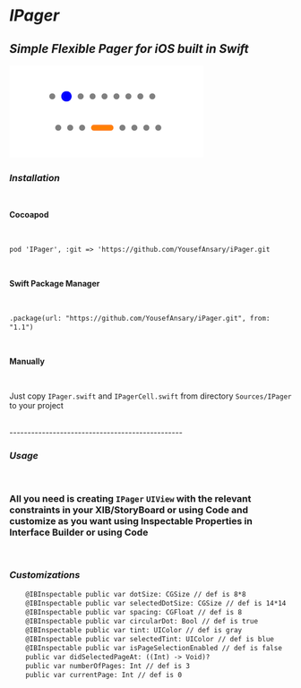 # *IPager*

## *Simple Flexible Pager for iOS built in Swift*

![](https://raw.githubusercontent.com/YousefAnsary/iPager/main/screenshot.png)

### *Installation* ###
<br/>

**Cocoapod** 

<br/>

```
pod 'IPager', :git => 'https://github.com/YousefAnsary/iPager.git
```

<br/>

**Swift Package Manager**

<br/>

```
.package(url: "https://github.com/YousefAnsary/iPager.git", from: "1.1")
```


<br/>

**Manually**

<br/>

Just copy `IPager.swift` and `IPagerCell.swift` from directory `Sources/IPager` to your project

<br/>
------------------------------------------------
<br/>

### ***Usage***

<br/>

### All you need is creating `IPager` `UIView` with the relevant constraints in your XIB/StoryBoard or using Code and customize as you want using Inspectable Properties in Interface Builder or using Code 

<br/> 

### ***Customizations*** <br/>

```
    @IBInspectable public var dotSize: CGSize // def is 8*8
    @IBInspectable public var selectedDotSize: CGSize // def is 14*14
    @IBInspectable public var spacing: CGFloat // def is 8
    @IBInspectable public var circularDot: Bool // def is true
    @IBInspectable public var tint: UIColor // def is gray
    @IBInspectable public var selectedTint: UIColor // def is blue
    @IBInspectable public var isPageSelectionEnabled // def is false
    public var didSelectedPageAt: ((Int) -> Void)?
    public var numberOfPages: Int // def is 3
    public var currentPage: Int // def is 0
```

